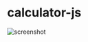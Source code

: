 # calculator-js
![screenshot](https://user-images.githubusercontent.com/29466236/51796782-639d3880-21c6-11e9-9961-f273b549d9f2.png)
